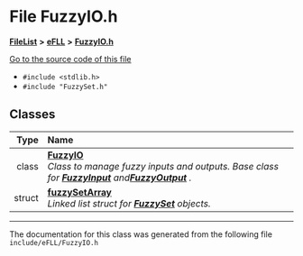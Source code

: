 

# File FuzzyIO.h



[**FileList**](files.md) **>** [**eFLL**](dir_26fb29e3dc7aa006416ef68260f1131f.md) **>** [**FuzzyIO.h**](_fuzzy_i_o_8h.md)

[Go to the source code of this file](_fuzzy_i_o_8h_source.md)



* `#include <stdlib.h>`
* `#include "FuzzySet.h"`















## Classes

| Type | Name |
| ---: | :--- |
| class | [**FuzzyIO**](class_fuzzy_i_o.md) <br>_Class to manage fuzzy inputs and outputs. Base class for_ [_**FuzzyInput**_](class_fuzzy_input.md) _and_[_**FuzzyOutput**_](class_fuzzy_output.md) _._ |
| struct | [**fuzzySetArray**](structfuzzy_set_array.md) <br>_Linked list struct for_ [_**FuzzySet**_](class_fuzzy_set.md) _objects._ |



















































------------------------------
The documentation for this class was generated from the following file `include/eFLL/FuzzyIO.h`

